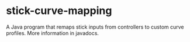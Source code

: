 # stick-curve-mapping
A Java program that remaps stick inputs from controllers to custom curve profiles.
More information in javadocs.
